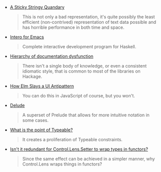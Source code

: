 <!-- 2016-06-09 -->

-   [A Sticky Stringy Quandary](http://www.stephendiehl.com/posts/strings.html)

    > This is not only a bad representation, it's quite possibly the least efficient (non-contrived) representation of text data possible and has horrible performance in both time and space.

-   [Intero for Emacs](https://commercialhaskell.github.io/intero/)

    > Complete interactive development program for Haskell.

-   [Hierarchy of documentation dysfunction](https://lorepub.com/post/2016-05-23-Hierarchy-of-documentation-dysfunction)

    > There isn't a single body of knowledge, or even a consistent idiomatic style, that is common to most of the libraries on Hackage.

-   [How Elm Slays a UI Antipattern](http://blog.jenkster.com/2016/06/how-elm-slays-a-ui-antipattern.html)

    > You can do this in JavaScript of course, but you won't.

-   [Delude](https://github.com/SamuelSchlesinger/Academic/tree/45225e8/delude)

    > A superset of Prelude that allows for more intuitive notation in some cases.

-   [What is the point of Typeable?](https://np.reddit.com/r/haskell/comments/4mu30y/what_is_the_point_of_typeable/)

    > It creates a proliferation of Typeable constraints.

-   [Isn't it redundant for Control.Lens.Setter to wrap types in functors?](https://stackoverflow.com/questions/37666781/isnt-it-redundant-for-control-lens-setter-to-wrap-types-in-functors)

    > Since the same effect can be achieved in a simpler manner, why Control.Lens wraps things in functors?
